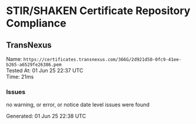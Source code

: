 # STIR/SHAKEN Certificate Repository Compliance

## TransNexus

Name: `https://certificates.transnexus.com/366G/2d921d50-0fc9-41ee-b265-a6529fe26386.pem`\
Tested At: 01 Jun 25 22:37 UTC\
Time: 21ms

### Issues

no warning, or error, or notice date level issues were found

Generated: 01 Jun 25 22:38 UTC